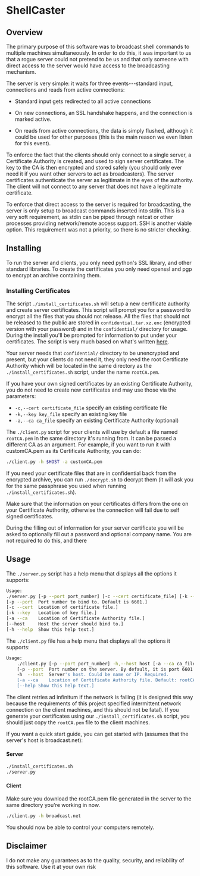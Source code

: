 ShellCaster
===========

Overview
--------

The primary purpose of this software was to broadcast shell commands to multiple
machines simultaneously. In order to do this, it was important to us that a
rogue server could not pretend to be us and that only someone with direct access
to the server would have access to the broadcasting mechanism.

The server is very simple: it waits for three events---standard input,
connections and reads from active connections:

* Standard input gets redirected to all active connections

* On new connections, an SSL handshake happens, and the connection is marked
active.

* On reads from active connections, the data is simply flushed, although it
could be used for other purposes (this is the main reason we even listen for
this event).

To enforce the fact that the clients should only connect to a single server, a
Certificate Authority is created, and used to sign server certificates. The key
to the CA is then encrypted and stored safely (you should only ever need it if
you want other servers to act as broadcasters). The server certificates
authenticate the server as legitimate in the eyes of the authority. The client
will not connect to any server that does not have a legitimate certificate.

To enforce that direct access to the server is required for broadcasting, the
server is only setup to broadcast commands inserted into stdin. This is a very
soft requirement, as stdin can be piped through netcat or other processes
providing network/remote access support. SSH is another viable option. This
requirement was not a priority, so there is no stricter checking.

Installing
----------

To run the server and clients, you only need python's SSL library, and other
standard libraries. To create the certificates you only need openssl and pgp to
encrypt an archive containing them.

### Installing Certificates

The script `./install_certificates.sh` will setup a new certificate authority
and create server certificates. This script will prompt you for a password to
encrypt all the files that you should not release. All the files that should not
be released to the public are stored in `confidential.tar.xz.enc` (encrypted
version with your password) and in the `confidential/` directory for usage.
During the install you'll be prompted for information to put under your
certificates. The script is very much based on what's written [here][certguide].

Your server needs that `confidential/` directory to be unencrypted and present,
but your clients do not need it, they only need the root Certificate Authority
which will be located in the same directory as the `./install_certificates.sh`
script, under the name `rootCA.pem`.

If you have your own signed certificates by an existing Certificate Authority,
you do not need to create new certificates and may use those via the parameters:

* `-c,--cert certificate_file` specify an existing certificate file
* `-k,--key key_file` specify an existing key file
* `-a,--ca ca_file` specify an existing Certificate Authority (optional)

The `./client.py` script for your clients will use by default a file named
`rootCA.pem` in the same directory it's running from. It can be passed a
different CA as an argument. For example, if you want to run it with
customCA.pem as its Certificate Authority, you can do:

```bash
./client.py -h $HOST -a customCA.pem
```

If you need your certificate files that are in confidential back from the
encrypted archive, you can run `./decrypt.sh` to decrypt them (it will ask
you for the same passphrase you used when running `./install_certificates.sh`).

Make sure that the information on your certificates differs from the one on
your Certificate Authority, otherwise the connection will fail due to self
signed certificates.

During the filling out of information for your server certificate you will be
asked to optionally fill out a password and optional company name. You are not
required to do this, and there

Usage
-----

The `./server.py` script has a help menu that displays all the options it
supports:

```bash
Usage:
./server.py [-p --port port_number] [-c --cert certificate_file] [-k --key key_file] [-a --ca ca_file] [-h --help]
[-p --port  Port number to bind to. Default is 6601.]
[-c --cert  Location of certificate file.]
[-k --key   Location of key file.]
[-a --ca    Location of Certificate Authority file.]
[--host     Host the server should bind to.]
[-h --help  Show this help text.]
```

The `./client.py` file has a help menu that displays all the options it
supports:

```bash
Usage:
    ./client.py [-p --port port_number] -h,--host host [-a --ca ca_file] [--help]
    [-p	--port	Port number on the server. By default, it is port 6601.]
    -h	--host	Server's host. Could be name or IP. Required.
    [-a	--ca	Location of Certificate Authority file. Default: rootCA.pem.]
    [--help	Show this help text.]
```

The client retries ad infinitum if the network is failing (it is designed this
way because the requirements of this project specified intermittent network
connection on the client machines, and this should not be fatal). If you
generate your certificates using our `./install_certificates.sh` script, you
should just copy the `rootCA.pem` file to the client machines.

If you want a quick start guide, you can get started with (assumes that the
server's host is broadcast.net):

#### Server
```bash
./install_certificates.sh
./server.py
```

#### Client
Make sure you download the rootCA.pem file generated in the server to the same
directory you're working in now.

```bash
./client.py -h broadcast.net
```

You should now be able to control your computers remotely.

Disclaimer
----------

I do not make any guarantees as to the quality, security, and reliability of
this software. Use it at your own risk

[certguide]: http://datacenteroverlords.com/2012/03/01/creating-your-own-ssl-certificate-authority/ "Creating Your Own SSL Certificate Authority (and Dumping Self Signed Certs)"
